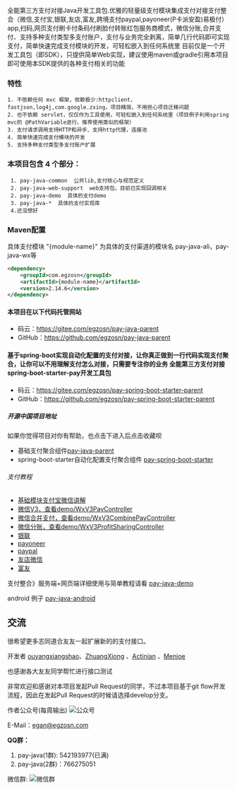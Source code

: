 全能第三方支付对接Java开发工具包.优雅的轻量级支付模块集成支付对接支付整合（微信,支付宝,银联,友店,富友,跨境支付paypal,payoneer(P卡派安盈)易极付）app,扫码,网页支付刷卡付条码付刷脸付转账红包服务商模式，微信分账,合并支付、支持多种支付类型多支付账户，支付与业务完全剥离，简单几行代码即可实现支付，简单快速完成支付模块的开发，可轻松嵌入到任何系统里 目前仅是一个开发工具包（即SDK），只提供简单Web实现，建议使用maven或gradle引用本项目即可使用本SDK提供的各种支付相关的功能 


### 特性
    1. 不依赖任何 mvc 框架，依赖极少:httpclient，fastjson,log4j,com.google.zxing，项目精简，不用担心项目迁移问题
    2. 也不依赖 servlet，仅仅作为工具使用，可轻松嵌入到任何系统里（项目例子利用spring mvc的 @PathVariable进行，推荐使用类似的框架）
    3. 支付请求调用支持HTTP和异步、支持http代理，连接池
    4. 简单快速完成支付模块的开发
    5. 支持多种支付类型多支付账户扩展

### 本项目包含 4 个部分：

     1. pay-java-common  公共lib,支付核心与规范定义
     2. pay-java-web-support  web支持包，目前已实现回调相关
     2. pay-java-demo  具体的支付demo
     3. pay-java-*  具体的支付实现库
     4.还没想好

### Maven配置
具体支付模块 "{module-name}" 为具体的支付渠道的模块名 pay-java-ali，pay-java-wx等

```xml
<dependency>
    <groupId>com.egzosn</groupId>
    <artifactId>{module-name}</artifactId>
    <version>2.14.6</version>
</dependency>

```
#### 本项目在以下代码托管网站
* 码云：https://gitee.com/egzosn/pay-java-parent
* GitHub：https://github.com/egzosn/pay-java-parent

#### 基于spring-boot实现自动化配置的支付对接，让你真正做到一行代码实现支付聚合，让你可以不用理解支付怎么对接，只需要专注你的业务  全能第三方支付对接spring-boot-starter-pay开发工具包
* 码云：https://gitee.com/egzosn/pay-spring-boot-starter-parent
* GitHub：https://github.com/egzosn/pay-spring-boot-starter-parent

##### 开源中国项目地址
如果你觉得项目对你有帮助，也点击下进入后点击收藏呗
* 基础支付聚合组件[pay-java-parent](https://www.oschina.net/p/pay-java-parent)
* spring-boot-starter自动化配置支付聚合组件 [pay-spring-boot-starter](https://www.oschina.net/p/spring-boot-starter-pay)

###### 支付教程 

 * [基础模块支付宝微信讲解](https://gitee.com/egzosn/pay-java-parent/wikis/Home)
 * [微信V3，查看demo/WxV3PayController](pay-java-demo?dir=1&filepath=pay-java-demo)
 * [微信合并支付，查看demo/WxV3CombinePayController](pay-java-demo?dir=1&filepath=pay-java-demo)
 * [微信分账，查看demo/WxV3ProfitSharingController](pay-java-demo?dir=1&filepath=pay-java-demo)
 * [银联](pay-java-union?dir=1&filepath=pay-java-union)
 * [payoneer](pay-java-payoneer?dir=1&filepath=pay-java-payoneer)
 * [paypal](pay-java-paypal?dir=1&filepath=pay-java-paypal)
 * [友店微信](pay-java-wx-youdian?dir=1&filepath=pay-java-youdian)
 * [富友](pay-java-fuiou?dir=1&filepath=pay-java-fuiou)


支付整合》服务端+网页端详细使用与简单教程请看 [pay-java-demo](pay-java-demo?dir=1&filepath=pay-java-demo)

android 例子 [pay-java-android](https://gitee.com/egzosn/pay-java-android)



## 交流
很希望更多志同道合友友一起扩展新的的支付接口。

开发者
[ouyangxiangshao](https://github.com/ouyangxiangshao)、[ZhuangXiong](https://github.com/ZhuangXiong) 、[Actinian](http://gitee.com/Actinia517)  、[Menjoe](https://gitee.com/menjoe-z) 

也感谢各大友友同学帮忙进行接口测试

非常欢迎和感谢对本项目发起Pull Request的同学，不过本项目基于git flow开发流程，因此在发起Pull Request的时候请选择develop分支。

作者公众号(每周输出)
![公众号](https://egzosn.gitee.io/pay-java-parent/gzh.png "gzh.png")

E-Mail：egan@egzosn.com

 **QQ群：** 


1. pay-java(1群): 542193977(已满)
2. pay-java(2群)：766275051


微信群: 
![微信群](https://egzosn.gitee.io/pay-java-parent/wx.jpg "wx.jpg")
